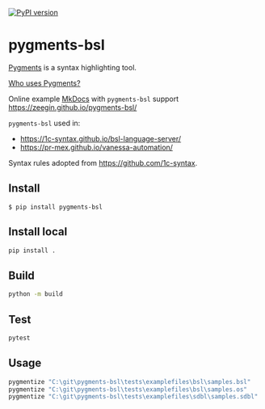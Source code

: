 [![PyPI version](https://badge.fury.io/py/pygments-bsl.svg)](https://badge.fury.io/py/pygments-bsl)

pygments-bsl
=============

[Pygments](http://pygments.org/) is a syntax highlighting tool.

[Who uses Pygments?](https://pygments.org/faq/#who-uses-pygments)

Online example [MkDocs](https://www.mkdocs.org) with `pygments-bsl` support https://zeegin.github.io/pygments-bsl/

`pygments-bsl` used in:
- https://1c-syntax.github.io/bsl-language-server/
- https://pr-mex.github.io/vanessa-automation/

Syntax rules adopted from https://github.com/1c-syntax.

Install
--------

```
$ pip install pygments-bsl
```

Install local
--------
```bash
pip install .
```

Build
------

```bash
python -m build
```

Test
------

```bash
pytest

```

Usage
-------

```bash
pygmentize "C:\git\pygments-bsl\tests\examplefiles\bsl\samples.bsl"
pygmentize "C:\git\pygments-bsl\tests\examplefiles\bsl\samples.os"
pygmentize "C:\git\pygments-bsl\tests\examplefiles\sdbl\samples.sdbl"
```
